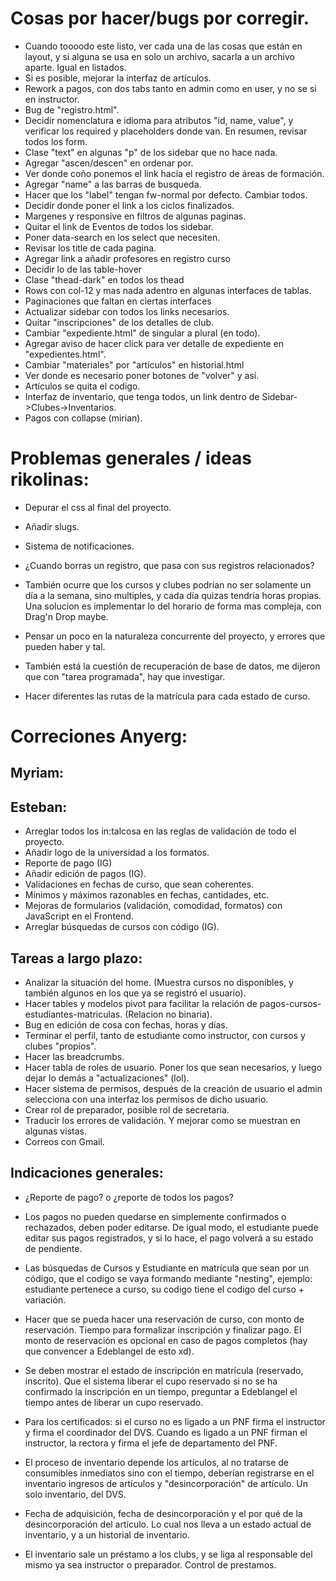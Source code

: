 # Cosas por hacer/bugs por corregir.

- Cuando toooodo este listo, ver cada una de las cosas que están en layout, y si alguna se usa en solo un archivo, sacarla a un archivo aparte. Igual en listados.
- Si es posible, mejorar la interfaz de artículos.
- Rework a pagos, con dos tabs tanto en admin como en user, y no se si en instructor.
- Bug de "registro.html".
- Decidir nomenclatura e idioma para atributos "id, name, value", y verificar los required y placeholders donde van. En resumen, revisar todos los form.
- Clase "text" en algunas "p" de los sidebar que no hace nada.
- Agregar "ascen/descen" en ordenar por.
- Ver donde coño ponemos el link hacia el registro de áreas de formación.
- Agregar "name" a las barras de busqueda.
- Hacer que los "label" tengan fw-normal por defecto. Cambiar todos.
- Decidir donde poner el link a los ciclos finalizados. 
- Margenes y responsive en filtros de algunas paginas.
- Quitar el link de Eventos de todos los sidebar.
- Poner data-search en los select que necesiten.
- Revisar los title de cada pagina.
- Agregar link a añadir profesores en registro curso
- Decidir lo de las table-hover
- Clase "thead-dark" en todos los thead
- Rows con col-12 y mas nada adentro en algunas interfaces de tablas.
- Paginaciones que faltan en ciertas interfaces
- Actualizar sidebar con todos los links necesarios.
- Quitar "inscripciones" de los detalles de club.
- Cambiar "expediente.html" de singular a plural (en todo).
- Agregar aviso de hacer click para ver detalle de expediente en "expedientes.html".
- Cambiar "materiales" por "artículos" en historial.html
- Ver donde es necesario poner botones de "volver" y así.
- Artículos se quita el codigo.
- Interfaz de inventario, que tenga todos, un link dentro de Sidebar->Clubes->Inventarios.
- Pagos con collapse (mirian).

# Problemas generales / ideas rikolinas:

- Depurar el css al final del proyecto.

- Añadir slugs.

- Sistema de notificaciones.

- ¿Cuando borras un registro, que pasa con sus registros relacionados?

- También ocurre que los cursos y clubes podrían no ser solamente un día a la semana, sino multiples, y cada día quizas tendría horas propias. Una solucion es implementar lo del horario de forma mas compleja, con Drag'n Drop maybe.

- Pensar un poco en la naturaleza concurrente del proyecto, y errores que pueden haber y tal.

- También está la cuestión de recuperación de base de datos, me dijeron que con "tarea programada", hay que investigar.

- Hacer diferentes las rutas de la matrícula para cada estado de curso.

# Correciones Anyerg:

## Myriam:

## Esteban: 

- Arreglar todos los in:talcosa en las reglas de validación de todo el proyecto.
- Añadir logo de la universidad a los formatos.
- Reporte de pago (IG)
- Añadir edición de pagos (IG).
- Validaciones en fechas de curso, que sean coherentes.
- Mínimos y máximos razonables en fechas, cantidades, etc.
- Mejoras de formularios (validación, comodidad, formatos) con JavaScript en el Frontend.
- Arreglar búsquedas de cursos con código (IG).

## Tareas a largo plazo:

- Analizar la situación del home. (Muestra cursos no disponibles, y también algunos en los que ya se registró el usuario).
- Hacer tables y modelos pivot para facilitar la relación de pagos-cursos-estudiantes-matriculas. (Relacion no binaria).
- Bug en edición de cosa con fechas, horas y días.
- Terminar el perfil, tanto de estudiante como instructor, con cursos y clubes "propios".
- Hacer las breadcrumbs.
- Hacer tabla de roles de usuario. Poner los que sean necesarios, y luego dejar lo demás a "actualizaciones" (lol).
- Hacer sistema de permisos, después de la creación de usuario el admin selecciona con una interfaz los permisos de dicho usuario.
- Crear rol de preparador, posible rol de secretaria.
- Traducir los errores de validación. Y mejorar como se muestran en algunas vistas.
- Correos con Gmail.

## Indicaciones generales:

- ¿Reporte de pago? o ¿reporte de todos los pagos?

- Los pagos no pueden quedarse en simplemente confirmados o rechazados, deben poder editarse. De igual modo, el estudiante puede editar sus pagos registrados, y si lo hace, el pago volverá a su estado de pendiente.

- Las búsquedas de Cursos y Estudiante en matrícula que sean por un código, que el codigo se vaya formando mediante "nesting", ejemplo: estudiante pertenece a curso, su codigo tiene el codigo del curso + variación.

- Hacer que se pueda hacer una reservación de curso, con monto de reservación. Tiempo para formalizar inscripción y finalizar pago. El monto de reservación es opcional en caso de pagos completos (hay que convencer a Edeblangel de esto xd).

- Se deben mostrar el estado de inscripción en matrícula (reservado, inscrito). Que el sistema liberar el cupo reservado si no se ha confirmado la inscripción en un tiempo, preguntar a Edeblangel el tiempo antes de liberar un cupo reservado.

- Para los certificados: si el curso no es ligado a un PNF firma el instructor y firma el coordinador del DVS. Cuando es ligado a un PNF firman el instructor, la rectora y firma el jefe de departamento del PNF.

- El proceso de inventario depende los artículos, al no tratarse de consumibles inmediatos sino con el tiempo, deberían registrarse en el inventario ingresos de artículos y "desincorporación" de artículo. Un solo inventario, del DVS.

- Fecha de adquisición, fecha de desincorporación y el por qué de la desincorporación del artículo. Lo cual nos lleva a un estado actual de inventario, y a un historial de inventario.

- El inventario sale un préstamo a los clubs, y se liga al responsable del mismo ya sea instructor o preparador. Control de prestamos.